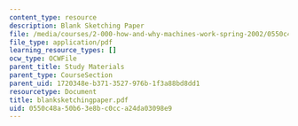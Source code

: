 ```yaml
---
content_type: resource
description: Blank Sketching Paper
file: /media/courses/2-000-how-and-why-machines-work-spring-2002/0550c48a50b63e8bc0cca24da03098e9_blanksketchingpaper.pdf
file_type: application/pdf
learning_resource_types: []
ocw_type: OCWFile
parent_title: Study Materials
parent_type: CourseSection
parent_uid: 1720348e-b371-3527-976b-1f3a88bd8dd1
resourcetype: Document
title: blanksketchingpaper.pdf
uid: 0550c48a-50b6-3e8b-c0cc-a24da03098e9
---
```

